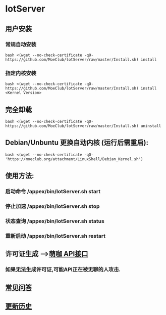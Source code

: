 # lotServer

## 用户安装
### 常规自动安装
```
bash <(wget --no-check-certificate -qO- https://github.com/MoeClub/lotServer/raw/master/Install.sh) install
```

### 指定内核安装
```
bash <(wget --no-check-certificate -qO- https://github.com/MoeClub/lotServer/raw/master/Install.sh) install <Kernel Version>
```

## 完全卸载
```
bash <(wget --no-check-certificate -qO- https://github.com/MoeClub/lotServer/raw/master/Install.sh) uninstall
```

## Debian/Unbuntu 更换自动内核 (运行后需重启):
```
bash <(wget --no-check-certificate -qO- 'https://moeclub.org/attachment/LinuxShell/Debian_Kernel.sh')
```


## 使用方法:
### 启动命令 /appex/bin/lotServer.sh start

### 停止加速 /appex/bin/lotServer.sh stop

### 状态查询 /appex/bin/lotServer.sh status

### 重新启动 /appex/bin/lotServer.sh restart



## 许可证生成 -->[萌咖 API接口](https://moeclub.org/api)  
### 如果无法生成许可证,可能API正在被无聊的人攻击.

## [常见问答](https://github.com/MoeClub/lotServer/wiki)     

## [更新历史](http://download.appexnetworks.com.cn/releaseNotes/)     

  
